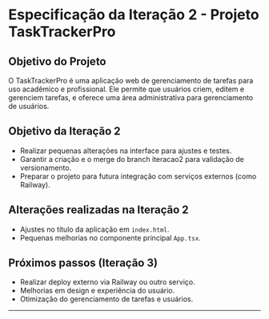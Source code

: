 # Especificação da Iteração 2 - Projeto TaskTrackerPro

## Objetivo do Projeto

O TaskTrackerPro é uma aplicação web de gerenciamento de tarefas para uso acadêmico e profissional. Ele permite que usuários criem, editem e gerenciem tarefas, e oferece uma área administrativa para gerenciamento de usuários.

## Objetivo da Iteração 2

- Realizar pequenas alterações na interface para ajustes e testes.
- Garantir a criação e o merge do branch iteracao2 para validação de versionamento.
- Preparar o projeto para futura integração com serviços externos (como Railway).

## Alterações realizadas na Iteração 2

- Ajustes no título da aplicação em `index.html`.
- Pequenas melhorias no componente principal `App.tsx`.

## Próximos passos (Iteração 3)

- Realizar deploy externo via Railway ou outro serviço.
- Melhorias em design e experiência do usuário.
- Otimização do gerenciamento de tarefas e usuários.

---
